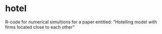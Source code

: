 # hotel
R-code for numerical simultions for a paper entitled:
"Hotelling model with firms located close to each other"
